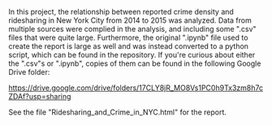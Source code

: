 In this project, the relationship between reported crime density and ridesharing in New York City from 2014 to 2015 was analyzed. Data from multiple sources were complied in the analysis, and including some ".csv" files that were quite large. Furthermore, the original ".ipynb" file used to create the report is large as well and was instead converted to a python script, which can be found in the repository. If you're curious about either the ".csv"s or ".ipynb", copies of them can be found in the following Google Drive folder:

https://drive.google.com/drive/folders/17CLY8jR_MO8Vs1PC0h9Tx3zm8h7cZDAf?usp=sharing

See the file "Ridesharing_and_Crime_in_NYC.html" for the report.
